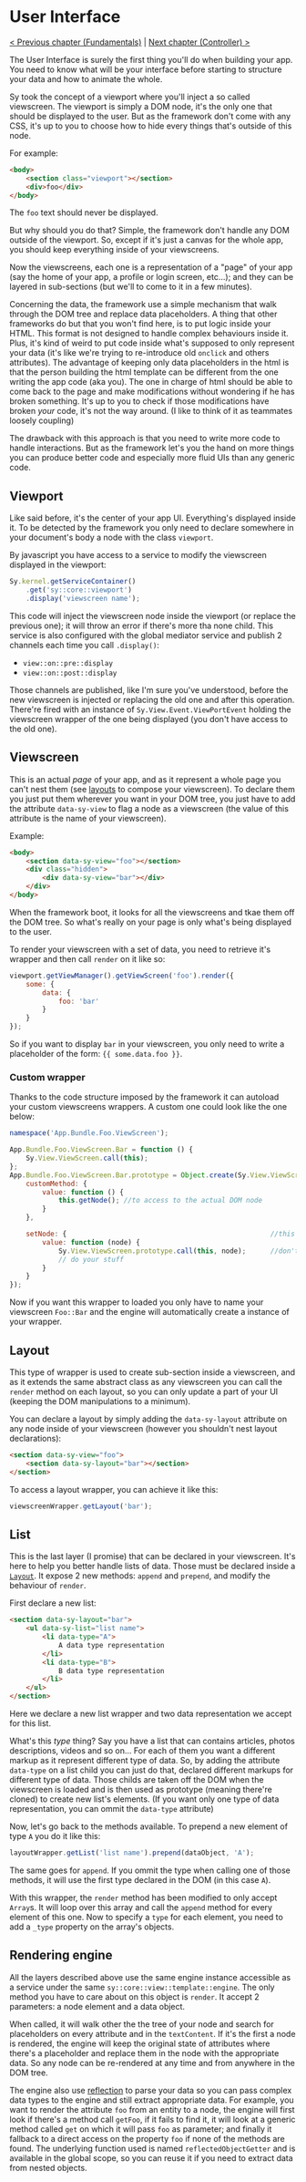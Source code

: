 # User Interface

[< Previous chapter (Fundamentals)](fundamentals.md) | [Next chapter (Controller) >](controller.md)

The User Interface is surely the first thing you'll do when building your app. You need to know what will be your interface before starting to structure your data and how to animate the whole.

Sy took the concept of a viewport where you'll inject a so called viewscreen. The viewport is simply a DOM node, it's the only one that should be displayed to the user. But as the framework don't come with any CSS, it's up to you to choose how to hide every things that's outside of this node.

For example:
```html
<body>
    <section class="viewport"></section>
    <div>foo</div>
</body>
```
The `foo` text should never be displayed.

But why should you do that? Simple, the framework don't handle any DOM outside of the viewport. So, except if it's just a canvas for the whole app, you should keep everything inside of your viewscreens.

Now the viewscreens, each one is a representation of a "page" of your app (say the home of your app, a profile or login screen, etc...); and they can be layered in sub-sections (but we'll to come to it in a few minutes).

Concerning the data, the framework use a simple mechanism that walk through the DOM tree and replace data placeholders. A thing that other frameworks do but that you won't find here, is to put logic inside your HTML. This format is not designed to handle complex behaviours inside it. Plus, it's kind of weird to put code inside what's supposed to only represent your data (it's like we're trying to re-introduce old `onclick` and others attributes).
The advantage of keeping only data placeholders in the html is that the person building the html template can be different from the one writing the app code (aka you). The one in charge of html should be able to come back to the page and make modifications without wondering if he has broken something. It's up to you to check if those modifications have broken *your* code, it's not the way around. (I like to think of it as teammates loosely coupling)

The drawback with this approach is that you need to write more code to handle interactions. But as the framework let's you the hand on more things you can produce better code and especially more fluid UIs than any generic code.

## Viewport

Like said before, it's the center of your app UI. Everything's displayed inside it. To be detected by the framework you only need to declare somewhere in your document's body a node with the class `viewport`.

By javascript you have access to a service to modify the viewscreen displayed in the viewport:
```js
Sy.kernel.getServiceContainer()
    .get('sy::core::viewport')
    .display('viewscreen name');
```
This code will inject the viewscreen node inside the viewport (or replace the previous one); it will throw an error if there's more tha none child. This service is also configured with the global mediator service and publish 2 channels each time you call `.display()`:

* `view::on::pre::display`
* `view::on::post::display`

Those channels are published, like I'm sure you've understood, before the new viewscreen is injected or replacing the old one and after this operation. There're fired with an instance of `Sy.View.Event.ViewPortEvent` holding the viewscreen wrapper of the one being displayed (you don't have access to the old one).

## Viewscreen

This is an actual *page* of your app, and as it represent a whole page you can't nest them (see [layouts](#layout) to compose your viewscreen). To declare them you just put them wherever you want in your DOM tree, you just have to add the attribute `data-sy-view` to flag a node as a viewscreen (the value of this attribute is the name of your viewscreen).

Example:
```html
<body>
    <section data-sy-view="foo"></section>
    <div class="hidden">
        <div data-sy-view="bar"></div>
    </div>
</body>
```

When the framework boot, it looks for all the viewscreens and tkae them off the DOM tree. So what's really on your page is only what's being displayed to the user.

To render your viewscreen with a set of data, you need to retrieve it's wrapper and then call `render` on it like so:
```js
viewport.getViewManager().getViewScreen('foo').render({
    some: {
        data: {
            foo: 'bar'
        }
    }
});
```
So if you want to display `bar` in your viewscreen, you only need to write a placeholder of the form: `{{ some.data.foo }}`.

### Custom wrapper

Thanks to the code structure imposed by the framework it can autoload your custom viewscreens wrappers. A custom one could look like the one below:

```js
namespace('App.Bundle.Foo.ViewScreen');

App.Bundle.Foo.ViewScreen.Bar = function () {
    Sy.View.ViewScreen.call(this);
};
App.Bundle.Foo.ViewScreen.Bar.prototype = Object.create(Sy.View.ViewScreen.prototype, {
    customMethod: {
        value: function () {
            this.getNode(); //to access to the actual DOM node
        }
    },

    setNode: {                                                  //this method is used to inject the node in the wrapper, use it carefully
        value: function (node) {
            Sy.View.ViewScreen.prototype.call(this, node);      //don't forget to call the parent method, otherwise it will break some features
            // do your stuff
        }
    }
});
```
Now if you want this wrapper to loaded you only have to name your viewscreen `Foo::Bar` and the engine will automatically create a instance of your wrapper.

## Layout

This type of wrapper is used to create sub-section inside a viewscreen, and as it extends the same abstract class as any viewscreen you can call the `render` method on each layout, so you can only update a part of your UI (keeping the DOM manipulations to a minimum).

You can declare a layout by simply adding the `data-sy-layout` attribute on any node inside of your viewscreen (however you shouldn't nest layout declarations):
```html
<section data-sy-view="foo">
    <section data-sy-layout="bar"></section>
</section>
```

To access a layout wrapper, you can achieve it like this:
```js
viewscreenWrapper.getLayout('bar');
```

## List

This is the last layer (I promise) that can be declared in your viewscreen. It's here to help you better handle lists of data. Those must be declared inside a [`Layout`](#layout). It expose 2 new methods: `append` and `prepend`, and modify the behaviour of `render`.

First declare a new list:
```html
<section data-sy-layout="bar">
    <ul data-sy-list="list name">
        <li data-type="A">
            A data type representation
        </li>
        <li data-type="B">
            B data type representation
        </li>
    </ul>
</section>
```
Here we declare a new list wrapper and two data representation we accept for this list.

What's this *type* thing? Say you have a list that can contains articles, photos descriptions, videos and so on... For each of them you want a different markup as it represent different type of data. So, by adding the attribute `data-type` on a list child you can just do that, declared different markups for different type of data. Those childs are taken off the DOM when the viewscreen is loaded and is then used as prototype (meaning there're cloned) to create new list's elements.
(If you want only one type of data representation, you can ommit the `data-type` attribute)

Now, let's go back to the methods available. To prepend a new element of type `A` you do it like this:
```js
layoutWrapper.getList('list name').prepend(dataObject, 'A');
```
The same goes for `append`. If you ommit the type when calling one of those methods, it will use the first type declared in the DOM (in this case `A`).

With this wrapper, the `render` method has been modified to only accept `Array`s. It will loop over this array and call the `append` method for every element of this one. Now to specify a `type` for each element, you need to add a `_type` property on the array's objects.

## Rendering engine

All the layers described above use the same engine instance accessible as a service under the same `sy::core::view::template::engine`. The only method you have to care about on this object is `render`. It accept 2 parameters: a node element and a data object.

When called, it will walk other the the tree of your node and search for placeholders on every attribute and in the `textContent`. If it's the first a node is rendered, the engine will keep the original state of attributes where there's a placeholder and replace them in the node with the appropriate data. So any node can be re-rendered at any time and from anywhere in the DOM tree.

The engine also use [reflection](https://github.com/Baptouuuu/Reflection.js) to parse your data so you can pass complex data types to the engine and still extract appropriate data. For example, you want to render the attribute `foo` from an entity to a node, the engine will first look if there's a method call `getFoo`, if it fails to find it, it will look at a generic method called `get` on which it will pass `foo` as parameter; and finally it fallback to a direct access on the property `foo` if none of the methods are found. The underlying function used is named `reflectedObjectGetter` and is available in the global scope, so you can reuse it if you need to extract data from nested objects.
